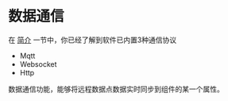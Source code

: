# 数据通信

在 [简介](../guide/index.md) 一节中，你已经了解到软件已内置3种通信协议
- Mqtt
- Websocket
- Http

数据通信功能，能够将远程数据点数据实时同步到组件的某一个属性。